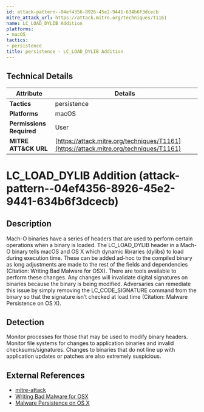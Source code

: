```yaml
---
id: attack-pattern--04ef4356-8926-45e2-9441-634b6f3dcecb
mitre_attack_url: https://attack.mitre.org/techniques/T1161
name: LC_LOAD_DYLIB Addition
platforms:
- macOS
tactics:
- persistence
title: persistence - LC_LOAD_DYLIB Addition
---
```


## Technical Details

| Attribute | Details |
|-----------|----------|
| **Tactics** | persistence |
| **Platforms** | macOS |
| **Permissions Required** | User |
| **MITRE ATT&CK URL** | [https://attack.mitre.org/techniques/T1161](https://attack.mitre.org/techniques/T1161) |

# LC_LOAD_DYLIB Addition (attack-pattern--04ef4356-8926-45e2-9441-634b6f3dcecb)

## Description
Mach-O binaries have a series of headers that are used to perform certain operations when a binary is loaded. The LC_LOAD_DYLIB header in a Mach-O binary tells macOS and OS X which dynamic libraries (dylibs) to load during execution time. These can be added ad-hoc to the compiled binary as long adjustments are made to the rest of the fields and dependencies (Citation: Writing Bad Malware for OSX). There are tools available to perform these changes. Any changes will invalidate digital signatures on binaries because the binary is being modified. Adversaries can remediate this issue by simply removing the LC_CODE_SIGNATURE command from the binary so that the signature isn’t checked at load time (Citation: Malware Persistence on OS X).

## Detection
Monitor processes for those that may be used to modify binary headers. Monitor file systems for changes to application binaries and invalid checksums/signatures. Changes to binaries that do not line up with application updates or patches are also extremely suspicious.

## External References
- [mitre-attack](https://attack.mitre.org/techniques/T1161)
- [Writing Bad Malware for OSX](https://www.blackhat.com/docs/us-15/materials/us-15-Wardle-Writing-Bad-A-Malware-For-OS-X.pdf)
- [Malware Persistence on OS X](https://www.virusbulletin.com/uploads/pdf/conference/vb2014/VB2014-Wardle.pdf)
